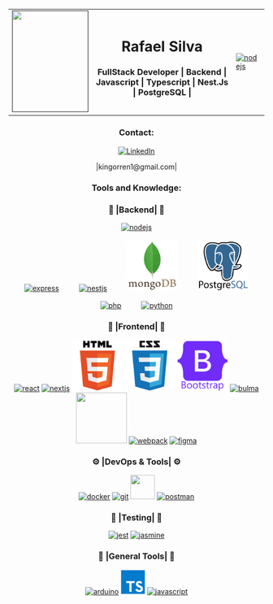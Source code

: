 <table align="center">
  <tr>
    <td>
      <a href="" target="_blank">
        <img src="https://i.pinimg.com/originals/06/60/ef/0660efe82fa3da42ed56eef013171835.gif"nodejs" width="150" height="200"/>
      </a>
    </td>
    <td align="center">
      <h1>Rafael Silva</h1>
      <h3>FullStack Developer | Backend | Javascript | Typescript | Nest.Js | PostgreSQL |</h3>
    </td>
    <td>
      <a href="" target="_blank">
        <img src="https://camo.githubusercontent.com/e162405066e1ae012a76f61c4b1b654d9b68039a464d8df26170389dcbe23147/68747470733a2f2f7777772e6879706572696e7465726163746976652e64652f77702d636f6e74656e742f75706c6f6164732f323032322f30352f6261636b2d656e642d646576656c6f7065722e676966" alt="nodejs" width="150" height="200"/>
      </a>
    </td>
  </tr>
</table>




<h3 align="center">Contact:</h3>
<p align="center">
  <a href="https://www.linkedin.com/in/rafael-silva-1fsdev1backend1/" target="_blank">
    <img align="center" src="https://i.pinimg.com/originals/0d/96/5c/0d965c639dad997285aa1e434c0bc7d5.gif" alt="LinkedIn" height="75" width="75" />
  </a>
</p>
<p align="center">
|kingorren1@gmail.com|
</p>

<h3 align="center">Tools and Knowledge:</h3>

<h3 align="center">🧠 |Backend| 🧠</h3>
<p align="center">
  <a href="https://nodejs.org" target="_blank"><img src="https://miro.medium.com/v2/resize:fit:1200/1*Ya29yVPxE_xhxsDIAabrhw.gif" alt="nodejs" width="200" height="200"/></a>
  <br><br>
  <a href="https://expressjs.com" target="_blank"><img src="https://adware-technologies.s3.amazonaws.com/uploads/technology/thumbnail/20/express-js.png" alt="express" width="100" height="100"/></a>
  &nbsp;&nbsp;&nbsp;&nbsp;&nbsp;&nbsp;&nbsp;&nbsp;
  <a href="https://nestjs.com/" target="_blank"><img src="https://svgrepo.com/show/354107/nestjs.svg" alt="nestjs" width="100" height="100"/></a>
  &nbsp;&nbsp;&nbsp;&nbsp;&nbsp;&nbsp;&nbsp;&nbsp;
  <a href="https://www.mongodb.com/" target="_blank"><img src="https://raw.githubusercontent.com/devicons/devicon/master/icons/mongodb/mongodb-original-wordmark.svg" alt="mongodb" width="100" height="100"/></a>
  &nbsp;&nbsp;&nbsp;&nbsp;&nbsp;&nbsp;&nbsp;&nbsp;
  <a href="https://www.postgresql.org" target="_blank"><img src="https://raw.githubusercontent.com/devicons/devicon/master/icons/postgresql/postgresql-original-wordmark.svg" alt="postgresql" width="100" height="100"/></a>
  <br><br>
  <a href="https://www.php.net" target="_blank"><img src="https://inmakeslh.com/storage/program_images/1740820464.gif" alt="php" width="100" height="100"/></a>
  &nbsp;&nbsp;&nbsp;&nbsp;&nbsp;&nbsp;&nbsp;&nbsp;
  <a href="https://www.python.org" target="_blank"><img src="https://camo.githubusercontent.com/1ba745ee752123325aaeb8650817192f95bd148416f29c9e759342c802fd7583/68747470733a2f2f6173736574732d76322e6c6f7474696566696c65732e636f6d2f612f36326530326263362d313136662d313165652d616562302d3037376333333562336336372f5870776655696b494c502e676966" alt="python" width="100" height="100"/></a>
</p>

<h3 align="center">🚀 |Frontend| 🚀</h3>
<p align="center">
  <a href="https://reactjs.org/" target="_blank"><img src="https://user-images.githubusercontent.com/97989643/220242520-78dd8232-4416-461a-a8f1-6c0b3f5f357f.gif" alt="react" width="200" height="200"/></a>
  <a href="https://nextjs.org/" target="_blank"><img src="https://velog.velcdn.com/images/aksen5240/post/a7fee78a-b228-4b5f-8912-b7a47c15147a/image.gif" alt="nextjs" width="100" height="150"/></a>
  <a href="https://www.w3.org/html/" target="_blank"><img src="https://raw.githubusercontent.com/devicons/devicon/master/icons/html5/html5-original-wordmark.svg" alt="html5" width="100" height="100"/></a>
  <a href="https://www.w3schools.com/css/" target="_blank"><img src="https://raw.githubusercontent.com/devicons/devicon/master/icons/css3/css3-original-wordmark.svg" alt="css3" width="100" height="100"/></a>
  <a href="https://getbootstrap.com" target="_blank"><img src="https://raw.githubusercontent.com/devicons/devicon/master/icons/bootstrap/bootstrap-plain-wordmark.svg" alt="bootstrap" width="100" height="100"/></a>
  <a href="https://bulma.io/" target="_blank"><img src="https://raw.githubusercontent.com/gilbarbara/logos/804dc257b59e144eaca5bc6ffd16949752c6f789/logos/bulma.svg" alt="bulma" width="100" height="100"/></a>
  <a href="https://tailwindcss.com/" target="_blank"><img src="https://trapfether.gallerycdn.vsassets.io/extensions/trapfether/tailwind-raw-reorder/3.2.0/1706903284985/Microsoft.VisualStudio.Services.Icons.Default" width="100" height="100"/></a>
  <a href="https://webpack.js.org" target="_blank"><img src="https://www.jellybellydev.it/webpack-presentation/img/webpack-logo.gif" alt="webpack" width="100" height="100"/></a>
  <a href="https://www.figma.com/" target="_blank"><img src="https://cdn.dribbble.com/userupload/42461346/file/original-fb89310f46ff03f173c67db026ba6af5.gif" alt="figma" width="100" height="100"/></a>
</p>


<h3 align="center">⚙️ |DevOps & Tools| ⚙️</h3>
<p align="center">
  <a href="https://www.docker.com/" target="_blank"><img src="https://miro.medium.com/v2/resize:fit:1400/1*wXtyhpOL5NK_w39UvZpADQ.gif" alt="docker" width="120" height="120"/></a>
  <a href="https://git-scm.com/" target="_blank"><img src="https://www.vectorlogo.zone/logos/git-scm/git-scm-icon.svg" alt="git" width="48" height="48"/></a>
  <a href="https://insomnia.rest/" target="_blank"><img src="https://pbs.twimg.com/profile_images/1367596400410722305/-X7hZiSm_400x400.jpg" width="48" height="48"/></a>
  <a href="https://postman.com" target="_blank"><img src="https://www.vectorlogo.zone/logos/getpostman/getpostman-icon.svg" alt="postman" width="48" height="48"/></a>
</p>

<h3 align="center">🧪 |Testing| 🧪</h3>
<p align="center">
  <a href="https://jestjs.io" target="_blank"><img src="https://www.vectorlogo.zone/logos/jestjsio/jestjsio-icon.svg" alt="jest" width="48" height="48"/></a>
  <a href="https://jasmine.github.io/" target="_blank"><img src="https://www.vectorlogo.zone/logos/jasmine/jasmine-icon.svg" alt="jasmine" width="48" height="48"/></a>
</p>

<h3 align="center">🧩 |General Tools| 🧩</h3>
<p align="center">
 <a href="https://www.arduino.cc/" target="_blank"><img src="https://cdn.worldvectorlogo.com/logos/arduino-1.svg" alt="arduino" width="48" height="48"/></a>
  <a href="https://www.typescriptlang.org/" target="_blank"><img src="https://raw.githubusercontent.com/devicons/devicon/master/icons/typescript/typescript-original.svg" alt="typescript" width="48" height="48"/></a>
  <a href="https://developer.mozilla.org/en-US/docs/Web/JavaScript" target="_blank"><img src="https://miro.medium.com/v2/resize:fit:960/1*sFolzXaZHyhX4eqxURgEow.gif" alt="javascript" width="48" height="48"/></a>
</p>
